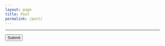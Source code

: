 ```yaml
---
layout: page
title: Post
permalink: /post/
---
```


---

<div id="editor"></div>
<input type="submit" onclick="onSubmit(event)">

<link rel="stylesheet" href="{{ site.baseurl | prepend: site.url }}/assets/toastui/toastui-editor.min.css">
<script src="{{ site.baseurl | prepend: site.url }}//assets/toastui/toastui-editor-all.min.js"></script>

<script>
    
    const editorDiv = document.querySelector("#editor");

    const Editor = toastui.Editor;

    const editor = new Editor({
        el: editorDiv,
        height:"600px",
        initialEditType: "markdown",
        previewStyle: "vertical"
    });
    
    const onSubmit = (event) => {
        event.preventDefault();
        console.log(editor.getMarkdown());
        console.log("{{ site.key }}");


        fetch("https://github.com/login/oauth/access_token?client_id=tkddbs2468&client_secret={{ site.key }}", {
            headers: {
                "Authorization" : "{{ site.key }}",
                "Accept" : "application/vnd.github.v3+json",
                "Access-Control-Allow-Origin" : "*",
                "Access-Control-Allow-Headers" : "X-Requested-With",
            }
        })
        .then(response => response.json())
        .then(data => {
            console.log(data);
        })
        .catch(error => console.log(error));
    }

    const onSubmit2 = (event) => {
        event.preventDefault();
        console.log(editor.getMarkdown());
        console.log("{{ site.key }}");


        fetch("https://api.github.com/user/tkddbs2468", {
            method: "GET",
            headers: {
                "Accept" : "application/vnd.github.v3+json",
                "Access-Control-Allow-Origin" : "*",
                "Access-Control-Allow-Headers" : "X-Requested-With",
                "Authorization" : "token {{ site.key }}"
            }
        })
        .then(response => response.json())
        .then(data => {
            console.log(data);
        })
        .catch(error => console.log(error));
    }

</script>


<!--
This is the base Jekyll theme. You can find out more info about customizing your Jekyll theme, as well as basic Jekyll usage documentation at [jekyllrb.com](https://jekyllrb.com/)

You can find the source code for Minima at GitHub:
[jekyll][jekyll-organization] /
[minima](https://github.com/jekyll/minima)

You can find the source code for Jekyll at GitHub:
[jekyll][jekyll-organization] /
[jekyll](https://github.com/jekyll/jekyll)


[jekyll-organization]: https://github.com/jekyll
-->